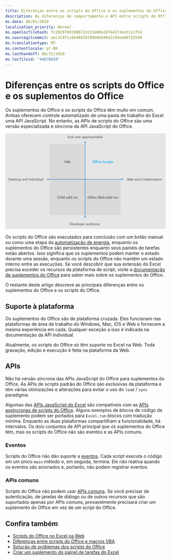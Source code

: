 ```yaml
---
title: Diferenças entre os scripts do Office e os suplementos do Office
description: As diferenças de comportamento e API entre scripts do Office e suplementos do Office.
ms.date: 06/01/2020
localization_priority: Normal
ms.openlocfilehash: fc2029780190672c633e00e26f44273e4311c754
ms.sourcegitcommit: aec3c971c6640429f89b6bb99d2c95ea06725599
ms.translationtype: MT
ms.contentlocale: pt-BR
ms.lasthandoff: 06/25/2020
ms.locfileid: "44878658"
---
```

# <a name="differences-between-office-scripts-and-office-add-ins"></a>Diferenças entre os scripts do Office e os suplementos do Office

Os suplementos do Office e os scripts do Office têm muito em comum. Ambas oferecem controle automatizado de uma pasta de trabalho do Excel uma API JavaScript. No entanto, as APIs de scripts do Office são uma versão especializada e síncrona da API JavaScript do Office.

![Um diagrama de quatro quadrantes mostrando as áreas de foco para diferentes soluções de extensibilidade do Office. Os scripts do Office e os suplementos Web do Office são focados na Web e na colaboração, mas os scripts do Office atendem aos usuários finais (enquanto os desenvolvedores profissionais de destino dos Web suplementos do Office).)](../images/office-programmability-diagram.png)

Os scripts do Office são executados para conclusão com um botão manual ou como uma etapa da [automatização de energia](https://flow.microsoft.com/), enquanto os suplementos do Office são persistentes enquanto seus painéis de tarefas estão abertos. Isso significa que os suplementos podem manter o estado durante uma sessão, enquanto os scripts do Office não mantêm um estado interno entre as execuções. Se você descobrir que sua extensão do Excel precisa exceder os recursos da plataforma de script, visite a [documentação de suplementos do Office](/office/dev/add-ins) para saber mais sobre os suplementos do Office.

O restante deste artigo descreve as principais diferenças entre os suplementos do Office e os scripts do Office.

## <a name="platform-support"></a>Suporte à plataforma

Os suplementos do Office são de plataforma cruzada. Eles funcionam nas plataformas de área de trabalho do Windows, Mac, iOS e Web e fornecem a mesma experiência em cada. Qualquer exceção a isso é indicada na documentação da API individual.

Atualmente, os scripts do Office só têm suporte no Excel na Web. Toda gravação, edição e execução é feita na plataforma da Web.

## <a name="apis"></a>APIs

Não há versão síncrona das APIs JavaScript do Office para suplementos do Office. As APIs de scripts padrão do Office são exclusivas da plataforma e têm várias otimizações e alterações para evitar o uso do `load` / `sync` paradigma.

Algumas das [APIs JavaScript do Excel](/javascript/api/excel?view=excel-js-preview) são compatíveis com as [APIs assíncronas de scripts do Office](../develop/excel-async-model.md). Alguns exemplos de blocos de código de suplemento podem ser portados para `Excel.run` blocos com tradução mínima. Enquanto as duas plataformas compartilham a funcionalidade, há intervalos. Os dois conjuntos de API principal que os suplementos do Office têm, mas os scripts do Office não são eventos e as APIs comuns.

### <a name="events"></a>Eventos

Scripts do Office não dão suporte a [eventos](/office/dev/add-ins/excel/excel-add-ins-events). Cada script executa o código em um único `main` método e, em seguida, termina. Ele não reativa quando os eventos são acionados e, portanto, não podem registrar eventos.

### <a name="common-apis"></a>APIs comuns

Scripts do Office não podem usar [APIs comuns](/javascript/api/office). Se você precisar de autenticação, de janelas de diálogo ou de outros recursos que são suportados apenas por APIs comuns, provavelmente precisará criar um suplemento do Office em vez de um script do Office.

## <a name="see-also"></a>Confira também

- [Scripts do Office no Excel na Web](../overview/excel.md)
- [Diferenças entre scripts do Office e macros VBA](vba-differences.md)
- [Solução de problemas dos scripts do Office](../testing/troubleshooting.md)
- [Criar um suplemento do painel de tarefas do Excel](/office/dev/add-ins/quickstarts/excel-quickstart-jquery)
